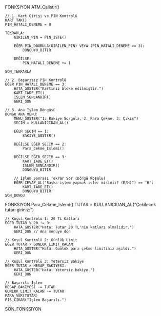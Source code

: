 FONKSIYON ATM_Calistir()

    // 1. Kart Girişi ve PIN Kontrolü
    KART_TAK()
    PIN_HATALI_DENEME = 0

    TEKRARLA:
        GIRILEN_PIN = PIN_ISTE()
        
        EĞER PIN_DOGRULA(GIRILEN_PIN) VEYA (PIN_HATALI_DENEME >= 3):
            DONGUYU_BITIR
        
        DEĞİLSE:
            PIN_HATALI_DENEME += 1
            
    SON_TEKRARLA

    // 2. Başarısız PIN Kontrolü
    EĞER PIN_HATALI_DENEME == 3:
        HATA_GOSTER("Kartınız bloke edilmiştir.")
        KART_IADE_ET()
        ISLEM_SONLANDIR()
        GERI_DON

    // 3. Ana İşlem Döngüsü
    DONGU_ANA_MENU:
        MENU_GOSTER("1: Bakiye Sorgula, 2: Para Çekme, 3: Çıkış")
        SECIM = KULLANICIDAN_AL()
        
        EĞER SECIM == 1:
            BAKIYE_GOSTER()
            
        DEĞİLSE EĞER SECIM == 2:
            Para_Cekme_Islemi()
            
        DEĞİLSE EĞER SECIM == 3:
            KART_IADE_ET()
            ISLEM_SONLANDIR()
            DONGUYU_BITIR
            
        // İşlem Sonrası Tekrar Sor (Döngü Koşulu)
        EĞER CEVAP_AL("Başka işlem yapmak ister misiniz? (E/H)") == 'H':
            KART_IADE_ET()
            DONGUYU_BITIR
    SON_DONGU
    
FONKSIYON Para_Cekme_Islemi()
    TUTAR = KULLANICIDAN_AL("Çekilecek tutarı giriniz:")
    
    // Koşul Kontrolü 1: 20 TL Katları
    EĞER TUTAR % 20 != 0:
        HATA_GOSTER("Hata: Tutar 20 TL'nin katları olmalıdır.")
        GERI_DON // Ana menüye dön
    
    // Koşul Kontrolü 2: Günlük Limit
    EĞER TUTAR > GUNLUK_LIMIT_KALAN:
        HATA_GOSTER("Hata: Günlük para çekme limitiniz aşıldı.")
        GERI_DON
    
    // Koşul Kontrolü 3: Yetersiz Bakiye
    EĞER TUTAR > HESAP_BAKIYESI:
        HATA_GOSTER("Hata: Yetersiz bakiye.")
        GERI_DON

    // Başarılı İşlem
    HESAP_BAKIYESI -= TUTAR
    GUNLUK_LIMIT_KALAN -= TUTAR
    PARA_VER(TUTAR)
    FIS_CIKAR("İşlem Başarılı.")

SON_FONKSIYON
